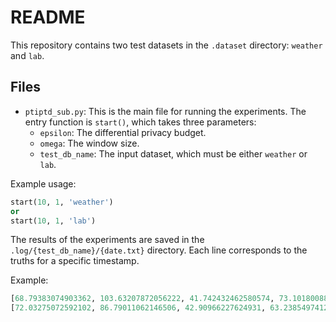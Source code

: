 # README 
This repository contains two test datasets in the `.dataset` directory: `weather` and `lab`.
## Files 
- `ptiptd_sub.py`: This is the main file for running the experiments. The entry function is `start()`, which takes three parameters:
  - `epsilon`: The differential privacy budget. 
  - `omega`: The window size. 
  - `test_db_name`: The input dataset, which must be either `weather` or `lab`. 

Example usage: 
```python 
start(10, 1, 'weather')
or
start(10, 1, 'lab')
```

The results of the experiments are saved in the `.log/{test_db_name}/{date.txt}` directory. Each line corresponds to the truths for a specific timestamp.

Example:

```python
[68.79383074903362, 103.63207872056222, 41.742432462580574, 73.10180088199212, 21.248302067865136, 69.62680319556839, 61.138062901782256, 102.45282903433312, 27.207800283095366, 70.88572563895634, 53.65067202285607, 103.1394728066578, 64.40680758525288, 99.36717183638687, 70.34449845531951, 94.62524170230184, 20.97678983498296, 82.82233827299902, 52.90269590705067, 97.25346673673741, 55.01532251887309, 61.496727953492105, 60.80326105821295, 81.48178633302092, 54.462095368694236, 73.32563585332947, 17.6329084161839, 63.92072490627002, 49.61011093651631, 68.65581404336606, 48.42525343317048, 72.52099077060805, 59.93446684883964, 95.28709197698477, 55.8790596460493, 77.81171751458372, 68.73566367335896, 104.9208044752287, 55.53620851262497, 87.7977427231161, 55.62799619994372, 96.32505040649775, 55.19011270303951, 85.04882093028063]
[72.03275072592102, 86.79011062146506, 42.90966227624931, 63.23854974123784, 18.651250874909035, 64.76567831866285, 62.39262143243344, 84.55194973936929, 22.21190333621558, 66.80283024520897, 46.674729801883004, 92.5571852538143, 53.80562700762692, 85.07952616785296, 64.98685198346406, 85.14243402712546, 18.90292967699141, 74.65481118398215, 51.61761189038175, 78.546642570887, 51.13962105531133, 61.95573019484162, 54.8041959225268, 65.83563862515018, 45.71971109965879, 64.93128082238482, 15.824428984676784, 55.06982850531365, 38.834425318451835, 68.82781704554974, 38.36043935162563, 64.82167270476526, 56.2970750364641, 88.06353130000399, 46.8361113782496, 66.25282660553108, 66.81877392161805, 90.43343256331666, 50.328046858854556, 75.68361183799617, 51.453843247658625, 89.642197007165, 48.593560954268135, 74.20624577556354]

```